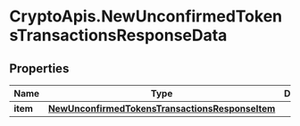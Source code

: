 # CryptoApis.NewUnconfirmedTokensTransactionsResponseData

## Properties

Name | Type | Description | Notes
------------ | ------------- | ------------- | -------------
**item** | [**NewUnconfirmedTokensTransactionsResponseItem**](NewUnconfirmedTokensTransactionsResponseItem.md) |  | 


